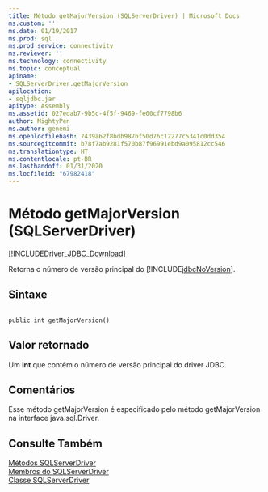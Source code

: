 ```yaml
---
title: Método getMajorVersion (SQLServerDriver) | Microsoft Docs
ms.custom: ''
ms.date: 01/19/2017
ms.prod: sql
ms.prod_service: connectivity
ms.reviewer: ''
ms.technology: connectivity
ms.topic: conceptual
apiname:
- SQLServerDriver.getMajorVersion
apilocation:
- sqljdbc.jar
apitype: Assembly
ms.assetid: 027edab7-9b5c-4f5f-9469-fe00cf7798b6
author: MightyPen
ms.author: genemi
ms.openlocfilehash: 7439a62f8bdb987bf50d76c12277c5341c0dd354
ms.sourcegitcommit: b78f7ab9281f570b87f96991ebd9a095812cc546
ms.translationtype: HT
ms.contentlocale: pt-BR
ms.lasthandoff: 01/31/2020
ms.locfileid: "67982418"
---
```

# <a name="getmajorversion-method-sqlserverdriver"></a>Método getMajorVersion (SQLServerDriver)
[!INCLUDE[Driver_JDBC_Download](../../../includes/driver_jdbc_download.md)]

  Retorna o número de versão principal do [!INCLUDE[jdbcNoVersion](../../../includes/jdbcnoversion_md.md)].  
  
## <a name="syntax"></a>Sintaxe  
  
```  
  
public int getMajorVersion()  
```  
  
## <a name="return-value"></a>Valor retornado  
 Um **int** que contém o número de versão principal do driver JDBC.  
  
## <a name="remarks"></a>Comentários  
 Esse método getMajorVersion é especificado pelo método getMajorVersion na interface java.sql.Driver.  
  
## <a name="see-also"></a>Consulte Também  
 [Métodos SQLServerDriver](../../../connect/jdbc/reference/sqlserverdriver-methods.md)   
 [Membros do SQLServerDriver](../../../connect/jdbc/reference/sqlserverdriver-members.md)   
 [Classe SQLServerDriver](../../../connect/jdbc/reference/sqlserverdriver-class.md)  
  
  
